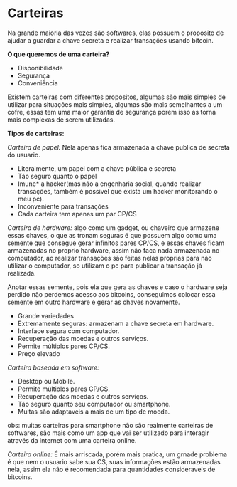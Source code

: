 # Carteiras

Na grande maioria das vezes são softwares, elas possuem o proposito de ajudar a guardar a chave secreta e realizar transações usando bitcoin.

**O que queremos de uma carteira?**

- Disponibilidade
- Segurança
- Conveniência

Existem carteiras com diferentes propositos, algumas são mais simples de utilizar para situações mais simples, algumas são mais semelhantes a um cofre, essas tem uma maior garantia de segurança porém isso as torna mais complexas de serem utilizadas.

**Tipos de carteiras:**

*Carteira de papel:* Nela apenas fica armazenada a chave publica de secreta do usuario.

- Literalmente, um papel com a chave pública e secreta
- Tão seguro quanto o papel
- Imune* a hacker(mas não a engenharia social, quando realizar transações, também é possivel que exista um hacker monitorando o meu pc).
- Inconveniente para transações
- Cada carteira tem apenas um par CP/CS

*Carteira de hardware:* algo como um gadget, ou chaveiro que armazene essas chaves, o que as tronam seguras é que possuem algo como uma semente que consegue gerar infinitos pares CP/CS, e essas chaves ficam armazenadas no proprio hardware, assim não faca nada armazenada no computador, ao realizar transações são feitas nelas proprias para não utilizar o computador, so utilizam o pc para publicar a transação já realizada.

Anotar essas semente, pois ela que gera as chaves e caso o hardware seja perdido não perdemos acesso aos bitcoins, conseguimos colocar essa semente em outro hardware e gerar as chaves novamente.

- Grande variedades
- Extremamente seguras: armazenam a chave secreta em hardware.
- Interface segura com computador.
- Recuperação das moedas e outros serviços.
- Permite múltiplos pares CP/CS.
- Preço elevado


*Carteira baseada em software:*

- Desktop ou Mobile.
- Permite múltiplos pares CP/CS.
- Recuperação das moedas e outros serviços.
- Tão seguro quanto seu computador ou smartphone.
- Muitas são adaptaveis a mais de um  tipo de moeda.

obs: muitas carteiras para smartphone não são realmente carteiras de softwares, são mais como um app que vai ser utilizado para interagir através da internet com uma carteira online.

*Carteira online:* É mais arriscada, porém mais pratica, um grnade problema é que nem o usuario sabe sua CS, suas informações estão armazenadas nela, assim ela não é recomendada para quantidades consideraveis de bitcoins.